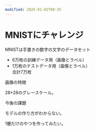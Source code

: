 ```yaml
---
modified: 2025-01-02T00:35
---
```

# MNISTにチャレンジ

MNISTは手書きの数字の文字のデータセット

- 6万枚の訓練データ用（画像とラベル）  
- 1万枚のテストデータ用（画像とラベル）  
合計7万枚  

画像の特徴

28*28のグレースケール。

今後の課題

モデルの作り方がわからない。

1層だけのやつを作ってみたい。